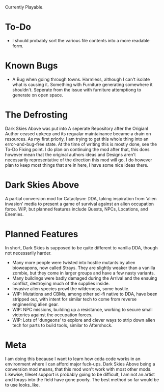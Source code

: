 Currently Playable.
# To-Do
 - I should probably sort the various file contents into a more readable form.

# Known Bugs
 - A Bug when going through towns. Harmless, although I can't isolate what is causing it. Something with Furniture generating somewhere it shouldn't. Seperate from the issue with furniture attemptiong to generate on open space.

# The Defrosting
Dark Skies Above was put into A seperate Repository after the Origianl Author ceased upkeep and its regualar maintainance became a drain on resources. As my first prioriy, I am trying to get this whole thing into an error-and-bug-free state. At the time of writing this is mostly done, see the To-Do Fixing point. I do plan on continuing the mod after that, this does however mean that the original authors ideas and Designs aren't necessarily representative of the direction this mod will go. I do however plan to keep most things that are in here, I have some nice ideas there.

# Dark Skies Above
A partial conversion mod for Cataclysm: DDA, taking inspiration from 'alien invasion' media to present a game of survival against an alien occupation force. WIP, but planned features include Quests, NPCs, Locations, and Enemies.

# Planned Features
In short, Dark Skies is supposed to be quite different to vanilla DDA, though not necessarily harder. 

 - Many more people were twisted into hostile mutants by alien bioweapons, now called Strays. They are slightly weaker than a vanilla zombie, but they come in larger groups and have a few nasty variants.
 - Many buildings were badly damaged during the Arrival and the ensuing conflict, destroying much of the supplies inside. 
 - Invasive alien species prowl the wilderness, some hostile.
 - WIP: Mutations and CBMs, among other sci-fi native to DDA, have been stripped out, with intent for similar tech to come from reverse engineering alien gear.
 - WIP: NPC missions, building up a resistance, working to secure small victories against the occupation forces.
 - WIP: Lots of 'dungeons' to explore and clever ways to strip down alien tech for parts to build tools, similar to Aftershock.

# Meta
I am doing this because I want to learn how cdda code works in an environment where I can afford major fuck-ups.
Dark Skies Above being a conversion mod means, that this mod won't work with most other mods. Likewise, tileset support is probably going to be difficult, I am not an artist and forays into the field have gone poorly. The best method so far would be to use looks_like.
